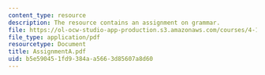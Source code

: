 ```yaml
---
content_type: resource
description: The resource contains an assignment on grammar.
file: https://ol-ocw-studio-app-production.s3.amazonaws.com/courses/4-184-architectural-design-workshops-computational-design-for-housing-spring-2002/b5e590451fd9384aa5663d85607a8d60_AssignmentA.pdf
file_type: application/pdf
resourcetype: Document
title: AssignmentA.pdf
uid: b5e59045-1fd9-384a-a566-3d85607a8d60
---
```

